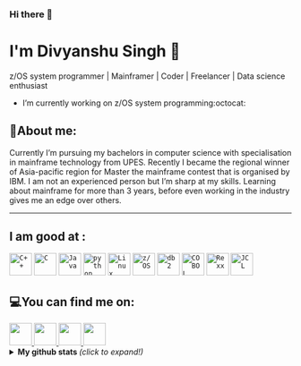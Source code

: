 ### Hi there 👋

<!--
**Div25singh/Div25singh** is a ✨ _special_ ✨ repository because its `README.md` (this file) appears on your GitHub profile.

-->

# I'm Divyanshu Singh 🙂

z/OS system programmer | Mainframer | Coder | Freelancer | Data science enthusiast 
* I’m currently working on z/OS system programming:octocat:

<!--![](https://github-readme-stats.vercel.app/api?username=Div25singh&show_icons=true&line_height=30)-->

## 🧐About me: 

Currently I’m pursuing my bachelors in computer science with specialisation in mainframe technology from UPES. 
Recently I became the regional winner of Asia-pacific region for Master the mainframe contest that is organised by IBM.
I am not an experienced person but I’m sharp at my skills.
Learning about mainframe for more than 3 years, before even working in the industry gives me an edge over others.


---

## I am good at :

<code><img width="40px" src="https://img.icons8.com/color/2x/c-plus-plus-logo.png" title="C++"/></code>
<code><img width="40px" src="https://img.icons8.com/color/2x/c-programming.png" title="C"/></code>
<code><img width="40px" src="https://img.icons8.com/color/2x/java-coffee-cup-logo.png" title="Java"/></code>
<code><img width="40px" src="https://img.icons8.com/color/48/000000/python.png" title="python"/></code>
<code><img width="40px" src="https://img.icons8.com/color/2x/linux.png" title="Linux"/></code>
<code><img width="40px" src="https://sectona.com/wp-content/uploads/2017/10/zos.svg" title="z/OS"/></code>
<code><img width="40px" src="https://img.icons8.com/nolan/64/db-2.png" title="db2"/></code>
<code><img width="40px" src="https://encrypted-tbn0.gstatic.com/images?q=tbn%3AANd9GcT8O6eJ2xEX_epdTTOZcqLqIOATgBRp45wq9A&usqp=CAU" title="COBOL"/></code>
<code><img width="40px" src="https://upload.wikimedia.org/wikipedia/en/f/f7/Rexx-img-lg.png" title="Rexx"/></code>
<code><img width="40px" src="https://www.clipartmax.com/png/middle/45-455233_jcl-services-logo-jcl-logo.png" title="JCL"/></code>



## 💻You can find me on:

<a href="https://www.linkedin.com/in/divyanshu-singh-b49b46143/">
  <code><img width="40px" src="https://img.icons8.com/color/48/000000/linkedin.png" /></code>
</a>
<a href = "mailto: div25singh@gmail.com">
  <code><img width="40px" src="https://img.icons8.com/plasticine/2x/gmail.png" /></code>
</a>
<a href="https://www.youracclaim.com/users/divyanshu-singh.6316d57b">
  <code><img width="40px" src="https://pbs.twimg.com/profile_images/1257730965650227206/rHz9PJnO_400x400.png" /></code>
</a>
<a href="https://developer.ibm.com/technologies/systems/blogs/master-the-mainframe-announcing-our-2019-winners/">
  <code><img width="40px" src="https://pbs.twimg.com/profile_images/1171103538535161858/8_IdeqWJ.png" /></code>
</a>

<br>

<details>
  <summary> <b> My github stats </b> <i>(click to expand!)</i> </summary>
  
  <br>
  
  [![Github Stats By Anurag](https://github-readme-stats.vercel.app/api?username=Div25singh&hide=["issues","stars"]&show_icons=true&title_color=fff&icon_color=2196F3&text_color=2196F3&bg_color=151515)](https://github.com/anuraghazra/github-readme-stats)


